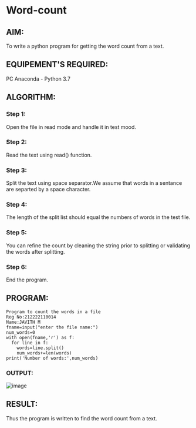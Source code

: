 # Word-count
## AIM:
To write a python program for getting the word count from a text.
## EQUIPEMENT'S REQUIRED: 
PC
Anaconda - Python 3.7
## ALGORITHM: 
### Step 1:
Open the file in read mode and handle it in test mood.

### Step 2:
Read the text using read() function.

### Step 3:
Split the text using space separator.We assume that words in a sentance are separted by a space character.

### Step 4:
The length of the split list should equal the numbers of words in the test file.

### Step 5:
You can refine the count by cleaning the string prior to splitting or validating the words after splitting.

### Step 6:
End the program.

## PROGRAM:
```
Program to count the words in a file
Reg No:212222110014
Name:JAVITH M  
fname=input("enter the file name:")
num_words=0
with open(fname,'r') as f:
  for line in f:
    words=line.split()
    num_words+=len(words)
print('Number of words:',num_words)
```
### OUTPUT:
![image](https://github.com/JavithMohamad/Word-count/assets/121215951/4b9bea73-846a-4274-a590-5e38463d6304)



## RESULT:
Thus the program is written to find the word count from a text.
